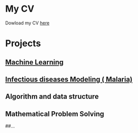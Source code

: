 # My CV
Dowload my CV [here](https://drive.google.com/uc?export=download&id=1Xndrc1c09wFRtfyx5b3BSpxr7IldHnnl)
# Projects
## [Machine Learning](https://github.com/Detagnon2000/Machine-Learning)

## [Infectious diseases Modeling ( Malaria)](https://github.com/Detagnon2000/Infectious-Diseases-Modeling)

## Algorithm and data structure

## Mathematical Problem Solving

##...
